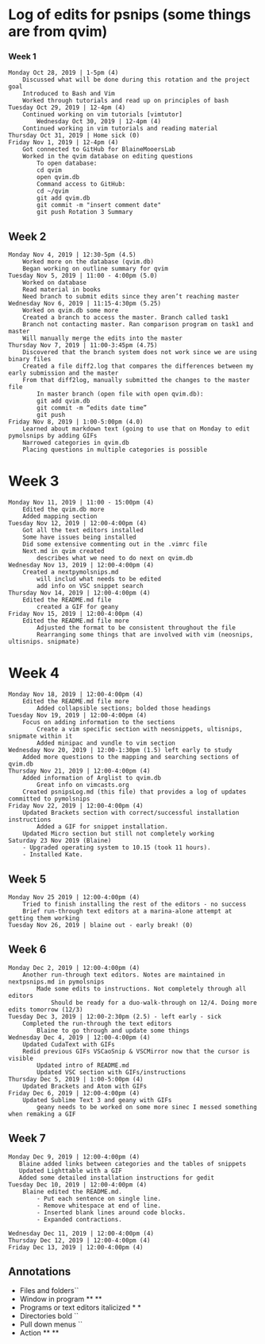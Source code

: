 # Log of edits for psnips (some things are from qvim)
### Week 1 
	Monday Oct 28, 2019 | 1-5pm (4)
		Discussed what will be done during this rotation and the project goal
		Introduced to Bash and Vim
		Worked through tutorials and read up on principles of bash
	Tuesday Oct 29, 2019 | 12-4pm (4)
		Continued working on vim tutorials [vimtutor]
		 	Wednesday Oct 30, 2019 | 12-4pm (4)
		Continued working in vim tutorials and reading material 
	Thursday Oct 31, 2019 | Home sick (0)
	Friday Nov 1, 2019 | 12-4pm (4)
		Got connected to GitHub for BlaineMooersLab 
		Worked in the qvim database on editing questions
			To open database: 
			cd qvim
			open qvim.db 
			Command access to GitHub:
			cd ~/qvim
			git add qvim.db
			git commit -m "insert comment date"
			git push Rotation 3 Summary 
## Week 2
	Monday Nov 4, 2019 | 12:30-5pm (4.5)
		Worked more on the database (qvim.db)
		Began working on outline summary for qvim
	Tuesday Nov 5, 2019 | 11:00 - 4:00pm (5.0) 
		Worked on database 
		Read material in books 
		Need branch to submit edits since they aren’t reaching master
	Wednesday Nov 6, 2019 | 11:15-4:30pm (5.25)
		Worked on qvim.db some more
		Created a branch to access the master. Branch called task1
		Branch not contacting master. Ran comparison program on task1 and master
		Will manually merge the edits into the master 
	Thursday Nov 7, 2019 | 11:00-3:45pm (4.75)
		Discovered that the branch system does not work since we are using binary files
		Created a file diff2.log that compares the differences between my early submission and the master 
		From that diff2log, manually submitted the changes to the master file
			In master branch (open file with open qvim.db):
			git add qvim.db
			git commit -m “edits date time”
			git push
	Friday Nov 8, 2019 | 1:00-5:00pm (4.0)	
		Learned about markdown text (going to use that on Monday to edit pymolsnips by adding GIFs 
		Narrowed categories in qvim.db
		Placing questions in multiple categories is possible 
# Week 3
	Monday Nov 11, 2019 | 11:00 - 15:00pm (4)
		Edited the qvim.db more
		Added mapping section
	Tuesday Nov 12, 2019 | 12:00-4:00pm (4)
		Got all the text editors installed
		Some have issues being installed
		Did some extensive commenting out in the .vimrc file
		Next.md in qvim created
			describes what we need to do next on qvim.db
	Wednesday Nov 13, 2019 | 12:00-4:00pm (4)
		Created a nextpymolsnips.md
			will includ what needs to be edited
			add info on VSC snippet search
	Thursday Nov 14, 2019 | 12:00-4:00pm (4)
		Edited the README.md file
			created a GIF for geany
	Friday Nov 15, 2019 | 12:00-4:00pm (4)
		Edited the README.md file more
			Adjusted the format to be consistent throughout the file
			Rearranging some things that are involved with vim (neosnips, ultisnips. snipmate)
# Week 4
	Monday Nov 18, 2019 | 12:00-4:00pm (4)
		Edited the README.md file more
			Added collapsible sections; bolded those headings
	Tuesday Nov 19, 2019 | 12:00-4:00pm (4)
		Focus on adding information to the sections 
			Create a vim specific section with neosnippets, ultisnips, snipmate within it
			Added minipac and vundle to vim section 
	Wednesday Nov 20, 2019 | 12:00-1:30pm (1.5) left early to study
		Added more questions to the mapping and searching sections of qvim.db
	Thursday Nov 21, 2019 | 12:00-4:00pm (4)
		Added information of Arglist to qvim.db
			Great info on vimcasts.org
		Created psnipsLog.md (this file) that provides a log of updates committed to pymolsnips 
	Friday Nov 22, 2019 | 12:00-4:00pm (4)
		Updated Brackets section with correct/successful installation instructions
			Added a GIF for snippet installation. 
		Updated Micro section but still not completely working 
    Saturday 23 Nov 2019 (Blaine)
        - Upgraded operating system to 10.15 (took 11 hours).
        - Installed Kate.

## Week 5 
	Monday Nov 25 2019 | 12:00-4:00pm (4)
		Tried to finish installing the rest of the editors - no success
		Brief run-through text editors at a marina-alone attempt at getting them working
	Tuesday Nov 26, 2019 | blaine out - early break! (0)
## Week 6
	Monday Dec 2, 2019 | 12:00-4:00pm (4)
		Another run-through text editors. Notes are maintained in nextpsnips.md in pymolsnips
			Made some edits to instructions. Not completely through all editors 
				Should be ready for a duo-walk-through on 12/4. Doing more edits tomorrow (12/3)
	Tuesday Dec 3, 2019 | 12:00-2:30pm (2.5) - left early - sick
		Completed the run-through the text editors
			Blaine to go through and update some things
	Wednesday Dec 4, 2019 | 12:00-4:00pm (4)
		Updated CudaText with GIFs
		Redid previous GIFs VSCaoSnip & VSCMirror now that the cursor is visible 
			Updated intro of README.md
			Updated VSC section with GIFs/instructions
	Thursday Dec 5, 2019 | 1:00-5:00pm (4)
		Updated Brackets and Atom with GIFs
	Friday Dec 6, 2019 | 12:00-4:00pm (4)
		Updated Sublime Text 3 and geany with GIFs
			geany needs to be worked on some more sinec I messed something when remaking a GIF
## Week 7
	Monday Dec 9, 2019 | 12:00-4:00pm (4)
	   Blaine added links between categories and the tables of snippets
	   Updated Lighttable with a GIF 
	   Added some detailed installation instructions for gedit
	Tuesday Dec 10, 2019 | 12:00-4:00pm (4)
		Blaine edited the README.md. 
			- Put each sentence on single line.
			- Remove whitespace at end of line.
			- Inserted blank lines around code blocks.
			- Expanded contractions.
			
	Wednesday Dec 11, 2019 | 12:00-4:00pm (4)
	Thursday Dec 12, 2019 | 12:00-4:00pm (4)
	Friday Dec 13, 2019 | 12:00-4:00pm (4) 
	
## Annotations
- Files and folders``
- Window in program ** ** 
- Programs or text editors italicized * *
- Directories bold ``
- Pull down menus `` 
- Action ** **
